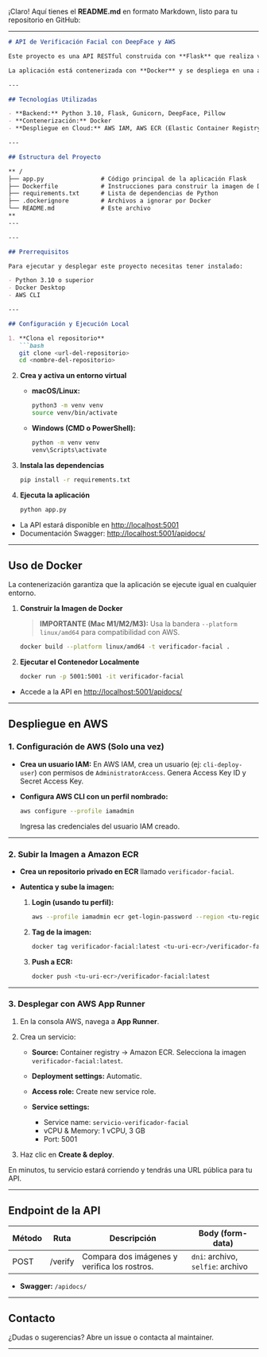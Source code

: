¡Claro! Aquí tienes el **README.md** en formato Markdown, listo para tu repositorio en GitHub:

---

```markdown
# API de Verificación Facial con DeepFace y AWS

Este proyecto es una API RESTful construida con **Flask** que realiza verificación facial entre dos imágenes. Utiliza la librería **DeepFace** para comparar el rostro de un documento de identidad con una selfie y determina si pertenecen a la misma persona.

La aplicación está contenerizada con **Docker** y se despliega en una arquitectura **serverless** en AWS, asegurando alta disponibilidad y escalabilidad.

---

## Tecnologías Utilizadas

- **Backend:** Python 3.10, Flask, Gunicorn, DeepFace, Pillow  
- **Contenerización:** Docker  
- **Despliegue en Cloud:** AWS IAM, AWS ECR (Elastic Container Registry), AWS App Runner

---

## Estructura del Proyecto

** /
├── app.py                # Código principal de la aplicación Flask
├── Dockerfile            # Instrucciones para construir la imagen de Docker
├── requirements.txt      # Lista de dependencias de Python
├── .dockerignore         # Archivos a ignorar por Docker
└── README.md             # Este archivo 
**
---

---

## Prerrequisitos

Para ejecutar y desplegar este proyecto necesitas tener instalado:

- Python 3.10 o superior  
- Docker Desktop  
- AWS CLI

---

## Configuración y Ejecución Local

1. **Clona el repositorio**
   ```bash
   git clone <url-del-repositorio>
   cd <nombre-del-repositorio>
````

2. **Crea y activa un entorno virtual**

   * **macOS/Linux:**

     ```bash
     python3 -m venv venv
     source venv/bin/activate
     ```
   * **Windows (CMD o PowerShell):**

     ```cmd
     python -m venv venv
     venv\Scripts\activate
     ```

3. **Instala las dependencias**

   ```bash
   pip install -r requirements.txt
   ```

4. **Ejecuta la aplicación**

   ```bash
   python app.py
   ```

* La API estará disponible en [http://localhost:5001](http://localhost:5001)
* Documentación Swagger: [http://localhost:5001/apidocs/](http://localhost:5001/apidocs/)

---

## Uso de Docker

La contenerización garantiza que la aplicación se ejecute igual en cualquier entorno.

1. **Construir la Imagen de Docker**

   > **IMPORTANTE (Mac M1/M2/M3):**
   > Usa la bandera `--platform linux/amd64` para compatibilidad con AWS.

   ```bash
   docker build --platform linux/amd64 -t verificador-facial .
   ```

2. **Ejecutar el Contenedor Localmente**

   ```bash
   docker run -p 5001:5001 -it verificador-facial
   ```

* Accede a la API en [http://localhost:5001/apidocs/](http://localhost:5001/apidocs/)

---

## Despliegue en AWS

### 1. Configuración de AWS (Solo una vez)

* **Crea un usuario IAM:**
  En AWS IAM, crea un usuario (ej: `cli-deploy-user`) con permisos de `AdministratorAccess`.
  Genera Access Key ID y Secret Access Key.

* **Configura AWS CLI con un perfil nombrado:**

  ```bash
  aws configure --profile iamadmin
  ```

  Ingresa las credenciales del usuario IAM creado.

---

### 2. Subir la Imagen a Amazon ECR

* **Crea un repositorio privado en ECR** llamado `verificador-facial`.
* **Autentica y sube la imagen:**

  1. **Login (usando tu perfil):**

     ```bash
     aws --profile iamadmin ecr get-login-password --region <tu-region> | docker login --username AWS --password-stdin <tu-id-aws>.dkr.ecr.<tu-region>.amazonaws.com
     ```
  2. **Tag de la imagen:**

     ```bash
     docker tag verificador-facial:latest <tu-uri-ecr>/verificador-facial:latest
     ```
  3. **Push a ECR:**

     ```bash
     docker push <tu-uri-ecr>/verificador-facial:latest
     ```

---

### 3. Desplegar con AWS App Runner

1. En la consola AWS, navega a **App Runner**.

2. Crea un servicio:

   * **Source:** Container registry → Amazon ECR. Selecciona la imagen `verificador-facial:latest`.
   * **Deployment settings:** Automatic.
   * **Access role:** Create new service role.
   * **Service settings:**

     * Service name: `servicio-verificador-facial`
     * vCPU & Memory: 1 vCPU, 3 GB
     * Port: 5001

3. Haz clic en **Create & deploy**.

En minutos, tu servicio estará corriendo y tendrás una URL pública para tu API.

---

## Endpoint de la API

| Método | Ruta    | Descripción                                  | Body (form-data)                  |
| ------ | ------- | -------------------------------------------- | --------------------------------- |
| POST   | /verify | Compara dos imágenes y verifica los rostros. | `dni`: archivo, `selfie`: archivo |

* **Swagger:** `/apidocs/`

---

## Contacto

¿Dudas o sugerencias? Abre un issue o contacta al maintainer.

---

